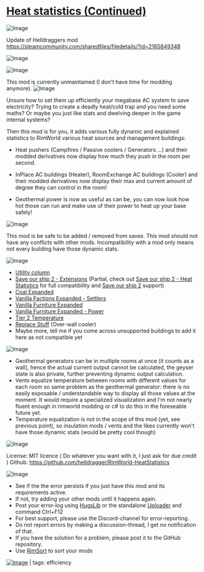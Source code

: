 # [Heat statistics (Continued)](https://steamcommunity.com/sharedfiles/filedetails/?id=2803766534)

![Image](https://i.imgur.com/buuPQel.png)

Update of Helldraggers mod
https://steamcommunity.com/sharedfiles/filedetails/?id=2165849348

![Image](https://i.imgur.com/pufA0kM.png)
	
![Image](https://i.imgur.com/Z4GOv8H.png)

This mod is currently unmaintained (I don't have time for modding anymore).
![Image](https://i.imgur.com/NVmGUtF.png)

Unsure how to set them up efficiently your megabase AC system to save electricity?
Trying to create a deadly heat/cold trap and you need some maths?
Or maybe you just like stats and dwelving deeper in the game internal systems?

Then this mod is for you, it adds various fully dynamic and explained statistics to RimWorld various heat sources and management buildings:

- Heat pushers (Campfires / Passive coolers / Generators ...) and their modded derivatives now display how much they push in the room per second.

- InPlace AC buildings (Heater), RoomExchange AC buildings (Cooler) and their modded derivatives now display their max and current amount of degree they can control in the room!

- Geothermal power is now as useful as can be, you can now look how hot those can run and make use of their power to heat up your base safely!

![Image](https://i.imgur.com/wPkAx75.png)

This mod is be safe to be added / removed from saves.
This mod should not have any conflicts with other mods.
Incompatibility with a mod only means not every building have those dynamic stats.

![Image](https://i.imgur.com/zvJGxIS.png)



 -  [Utility column](https://steamcommunity.com/sharedfiles/filedetails/?id=2013476665)
 -  [Save our ship 2 - Extensions](https://steamcommunity.com/sharedfiles/filedetails/?id=2125698178) (Partial, check out [Save our ship 2 - Heat Statistics](https://steamcommunity.com/sharedfiles/filedetails/?id=2164286498) for full compatibility and [Save our ship 2](https://steamcommunity.com/sharedfiles/filedetails/?id=1909914131) support)
 -  [Coal Expanded](https://steamcommunity.com/sharedfiles/filedetails/?id=1874344070)
 -  [Vanilla Factions Expanded - Settlers](https://steamcommunity.com/sharedfiles/filedetails/?id=2052918119)
 -  [Vanilla Furniture Expanded](https://steamcommunity.com/sharedfiles/filedetails/?id=1718190143)
 -  [Vanilla Furniture Expanded - Power](https://steamcommunity.com/sharedfiles/filedetails/?id=2062943477)
 -  [Tier 2 Temperature](https://steamcommunity.com/sharedfiles/filedetails/?id=1798787901)
 -  [Replace Stuff](https://steamcommunity.com/sharedfiles/filedetails/?id=1372003680) (Over-wall cooler)
 -  Maybe more, tell me if you come across unsupported buildings to add it here as not compatible yet



![Image](https://i.imgur.com/OVxG7nF.png)



 -  Geothermal generators can be in multiple rooms at once (it counts as a wall), hence the actual current output cannot be calculated, the geyser state is also private, further preventing dynamic output calculation. 
 -  Vents equalize temperature between rooms with different values for each room so same problem as the geothermal generator: there is no easily exposable / understandable way to display all those values at the moment. It would require a specialized visualization and I'm not nearly fluent enough in rimworld modding or c# to do this in the foreseable future yet.
 -  Temperature equalization is not in the scope of this mod (yet, see previous point), so insulation mods / vents and the likes currently won't have those dynamic stats (would be pretty cool though)



![Image](https://i.imgur.com/DlW4qgM.png)

License: MIT licence ( Do whatever you want with it, I just ask for due credit )
Github: https://github.com/helldragger/RimWorld-HeatStatistics

![Image](https://i.imgur.com/PwoNOj4.png)



-  See if the the error persists if you just have this mod and its requirements active.
-  If not, try adding your other mods until it happens again.
-  Post your error-log using [HugsLib](https://steamcommunity.com/workshop/filedetails/?id=818773962) or the standalone [Uploader](https://steamcommunity.com/sharedfiles/filedetails/?id=2873415404) and command Ctrl+F12
-  For best support, please use the Discord-channel for error-reporting.
-  Do not report errors by making a discussion-thread, I get no notification of that.
-  If you have the solution for a problem, please post it to the GitHub repository.
-  Use [RimSort](https://github.com/RimSort/RimSort/releases/latest) to sort your mods

 

[![Image](https://img.shields.io/github/v/release/emipa606/HeatStatistics?label=latest%20version&style=plastic&color=9f1111&labelColor=black)](https://steamcommunity.com/sharedfiles/filedetails/changelog/2803766534) | tags:  efficiency
